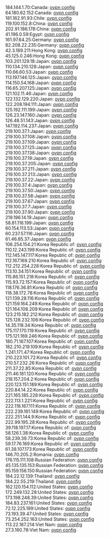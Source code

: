 184.144.1.70:Canada: [ovpn config](vpn/184_144_1_70.ovpn)  
64.180.62.152:Canada: [ovpn config](vpn/64_180_62_152.ovpn)  
181.162.91.93:Chile: [ovpn config](vpn/181_162_91_93.ovpn)  
119.100.152.8:China: [ovpn config](vpn/119_100_152_8.ovpn)  
202.91.186.178:China: [ovpn config](vpn/202_91_186_178.ovpn)  
41.196.0.59:Egypt: [ovpn config](vpn/41_196_0_59.ovpn)  
161.97.64.25:Germany: [ovpn config](vpn/161_97_64_25.ovpn)  
82.208.22.235:Germany: [ovpn config](vpn/82_208_22_235.ovpn)  
42.3.189.211:Hong Kong: [ovpn config](vpn/42_3_189_211.ovpn)  
45.125.0.246:Hong Kong: [ovpn config](vpn/45_125_0_246.ovpn)  
103.201.129.18:Japan: [ovpn config](vpn/103_201_129_18.ovpn)  
110.134.210.128:Japan: [ovpn config](vpn/110_134_210_128.ovpn)  
110.66.60.53:Japan: [ovpn config](vpn/110_66_60_53.ovpn)  
113.197.146.125:Japan: [ovpn config](vpn/113_197_146_125.ovpn)  
114.150.54.168:Japan: [ovpn config](vpn/114_150_54_168.ovpn)  
116.65.207.125:Japan: [ovpn config](vpn/116_65_207_125.ovpn)  
121.102.11.46:Japan: [ovpn config](vpn/121_102_11_46.ovpn)  
122.132.129.220:Japan: [ovpn config](vpn/122_132_129_220.ovpn)  
122.208.194.111:Japan: [ovpn config](vpn/122_208_194_111.ovpn)  
125.192.111.199:Japan: [ovpn config](vpn/125_192_111_199.ovpn)  
126.23.147.160:Japan: [ovpn config](vpn/126_23_147_160.ovpn)  
126.48.51.143:Japan: [ovpn config](vpn/126_48_51_143.ovpn)  
147.192.114.237:Japan: [ovpn config](vpn/147_192_114_237.ovpn)  
219.100.37.1:Japan: [ovpn config](vpn/219_100_37_1.ovpn)  
219.100.37.108:Japan: [ovpn config](vpn/219_100_37_108.ovpn)  
219.100.37.109:Japan: [ovpn config](vpn/219_100_37_109.ovpn)  
219.100.37.125:Japan: [ovpn config](vpn/219_100_37_125.ovpn)  
219.100.37.138:Japan: [ovpn config](vpn/219_100_37_138.ovpn)  
219.100.37.19:Japan: [ovpn config](vpn/219_100_37_19.ovpn)  
219.100.37.205:Japan: [ovpn config](vpn/219_100_37_205.ovpn)  
219.100.37.211:Japan: [ovpn config](vpn/219_100_37_211.ovpn)  
219.100.37.213:Japan: [ovpn config](vpn/219_100_37_213.ovpn)  
219.100.37.22:Japan: [ovpn config](vpn/219_100_37_22.ovpn)  
219.100.37.4:Japan: [ovpn config](vpn/219_100_37_4.ovpn)  
219.100.37.50:Japan: [ovpn config](vpn/219_100_37_50.ovpn)  
219.100.37.58:Japan: [ovpn config](vpn/219_100_37_58.ovpn)  
219.100.37.67:Japan: [ovpn config](vpn/219_100_37_67.ovpn)  
219.100.37.7:Japan: [ovpn config](vpn/219_100_37_7.ovpn)  
219.100.37.90:Japan: [ovpn config](vpn/219_100_37_90.ovpn)  
219.196.14.19:Japan: [ovpn config](vpn/219_196_14_19.ovpn)  
58.81.116.199:Japan: [ovpn config](vpn/58_81_116_199.ovpn)  
60.154.113.53:Japan: [ovpn config](vpn/60_154_113_53.ovpn)  
60.237.57.116:Japan: [ovpn config](vpn/60_237_57_116.ovpn)  
61.46.85.37:Japan: [ovpn config](vpn/61_46_85_37.ovpn)  
106.254.154.21:Korea Republic of: [ovpn config](vpn/106_254_154_21.ovpn)  
110.12.243.199:Korea Republic of: [ovpn config](vpn/110_12_243_199.ovpn)  
112.145.147.117:Korea Republic of: [ovpn config](vpn/112_145_147_117.ovpn)  
112.167.169.210:Korea Republic of: [ovpn config](vpn/112_167_169_210.ovpn)  
112.212.254.228:Korea Republic of: [ovpn config](vpn/112_212_254_228.ovpn)  
113.10.34.151:Korea Republic of: [ovpn config](vpn/113_10_34_151.ovpn)  
115.86.151.218:Korea Republic of: [ovpn config](vpn/115_86_151_218.ovpn)  
115.93.72.157:Korea Republic of: [ovpn config](vpn/115_93_72_157.ovpn)  
118.176.36.81:Korea Republic of: [ovpn config](vpn/118_176_36_81.ovpn)  
118.38.172.78:Korea Republic of: [ovpn config](vpn/118_38_172_78.ovpn)  
121.139.28.116:Korea Republic of: [ovpn config](vpn/121_139_28_116.ovpn)  
121.159.164.249:Korea Republic of: [ovpn config](vpn/121_159_164_249.ovpn)  
121.164.108.209:Korea Republic of: [ovpn config](vpn/121_164_108_209.ovpn)  
123.215.182.212:Korea Republic of: [ovpn config](vpn/123_215_182_212.ovpn)  
125.128.232.106:Korea Republic of: [ovpn config](vpn/125_128_232_106.ovpn)  
14.35.118.34:Korea Republic of: [ovpn config](vpn/14_35_118_34.ovpn)  
175.117.170.119:Korea Republic of: [ovpn config](vpn/175_117_170_119.ovpn)  
175.121.169.246:Korea Republic of: [ovpn config](vpn/175_121_169_246.ovpn)  
180.71.167.107:Korea Republic of: [ovpn config](vpn/180_71_167_107.ovpn)  
182.210.219.109:Korea Republic of: [ovpn config](vpn/182_210_219_109.ovpn)  
1.241.171.47:Korea Republic of: [ovpn config](vpn/1_241_171_47.ovpn)  
210.223.101.72:Korea Republic of: [ovpn config](vpn/210_223_101_72.ovpn)  
210.57.232.26:Korea Republic of: [ovpn config](vpn/210_57_232_26.ovpn)  
211.37.22.85:Korea Republic of: [ovpn config](vpn/211_37_22_85.ovpn)  
211.46.181.120:Korea Republic of: [ovpn config](vpn/211_46_181_120.ovpn)  
218.157.204.2:Korea Republic of: [ovpn config](vpn/218_157_204_2.ovpn)  
220.123.151.189:Korea Republic of: [ovpn config](vpn/220_123_151_189.ovpn)  
220.84.14.22:Korea Republic of: [ovpn config](vpn/220_84_14_22.ovpn)  
221.165.185.228:Korea Republic of: [ovpn config](vpn/221_165_185_228.ovpn)  
222.113.1.221:Korea Republic of: [ovpn config](vpn/222_113_1_221.ovpn)  
222.118.167.111:Korea Republic of: [ovpn config](vpn/222_118_167_111.ovpn)  
222.239.161.149:Korea Republic of: [ovpn config](vpn/222_239_161_149.ovpn)  
222.251.144.9:Korea Republic of: [ovpn config](vpn/222_251_144_9.ovpn)  
222.99.195.28:Korea Republic of: [ovpn config](vpn/222_99_195_28.ovpn)  
39.118.197.17:Korea Republic of: [ovpn config](vpn/39_118_197_17.ovpn)  
58.126.1.38:Korea Republic of: [ovpn config](vpn/58_126_1_38.ovpn)  
58.239.39.73:Korea Republic of: [ovpn config](vpn/58_239_39_73.ovpn)  
59.17.76.169:Korea Republic of: [ovpn config](vpn/59_17_76_169.ovpn)  
61.38.107.173:Korea Republic of: [ovpn config](vpn/61_38_107_173.ovpn)  
146.70.205.2:Romania: [ovpn config](vpn/146_70_205_2.ovpn)  
176.115.111.108:Russian Federation: [ovpn config](vpn/176_115_111_108.ovpn)  
45.135.135.153:Russian Federation: [ovpn config](vpn/45_135_135_153.ovpn)  
95.159.156.150:Russian Federation: [ovpn config](vpn/95_159_156_150.ovpn)  
184.22.12.139:Thailand: [ovpn config](vpn/184_22_12_139.ovpn)  
184.22.55.219:Thailand: [ovpn config](vpn/184_22_55_219.ovpn)  
162.120.154.112:United States: [ovpn config](vpn/162_120_154_112.ovpn)  
172.249.132.28:United States: [ovpn config](vpn/172_249_132_28.ovpn)  
173.198.248.39:United States: [ovpn config](vpn/173_198_248_39.ovpn)  
184.83.237.161:United States: [ovpn config](vpn/184_83_237_161.ovpn)  
72.12.225.199:United States: [ovpn config](vpn/72_12_225_199.ovpn)  
73.193.39.47:United States: [ovpn config](vpn/73_193_39_47.ovpn)  
73.254.252.163:United States: [ovpn config](vpn/73_254_252_163.ovpn)  
113.22.187.214:Viet Nam: [ovpn config](vpn/113_22_187_214.ovpn)  
27.3.160.78:Viet Nam: [ovpn config](vpn/27_3_160_78.ovpn)  
